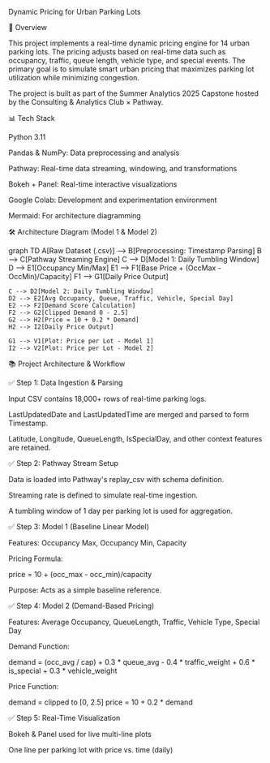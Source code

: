 Dynamic Pricing for Urban Parking Lots

🔹 Overview

This project implements a real-time dynamic pricing engine for 14 urban parking lots. The pricing adjusts based on real-time data such as occupancy, traffic, queue length, vehicle type, and special events. The primary goal is to simulate smart urban pricing that maximizes parking lot utilization while minimizing congestion.

The project is built as part of the Summer Analytics 2025 Capstone hosted by the Consulting & Analytics Club × Pathway.

📊 Tech Stack

Python 3.11

Pandas & NumPy: Data preprocessing and analysis

Pathway: Real-time data streaming, windowing, and transformations

Bokeh + Panel: Real-time interactive visualizations

Google Colab: Development and experimentation environment

Mermaid: For architecture diagramming

🛠️ Architecture Diagram (Model 1 & Model 2)

graph TD
    A[Raw Dataset (.csv)] --> B[Preprocessing: Timestamp Parsing]
    B --> C[Pathway Streaming Engine]
    C --> D[Model 1: Daily Tumbling Window]
    D --> E1[Occupancy Min/Max]
    E1 --> F1[Base Price + (OccMax - OccMin)/Capacity]
    F1 --> G1[Daily Price Output]
    
    C --> D2[Model 2: Daily Tumbling Window]
    D2 --> E2[Avg Occupancy, Queue, Traffic, Vehicle, Special Day]
    E2 --> F2[Demand Score Calculation]
    F2 --> G2[Clipped Demand 0 - 2.5]
    G2 --> H2[Price = 10 + 0.2 * Demand]
    H2 --> I2[Daily Price Output]
    
    G1 --> V1[Plot: Price per Lot - Model 1]
    I2 --> V2[Plot: Price per Lot - Model 2]

📚 Project Architecture & Workflow

✅ Step 1: Data Ingestion & Parsing

Input CSV contains 18,000+ rows of real-time parking logs.

LastUpdatedDate and LastUpdatedTime are merged and parsed to form Timestamp.

Latitude, Longitude, QueueLength, IsSpecialDay, and other context features are retained.

✅ Step 2: Pathway Stream Setup

Data is loaded into Pathway's replay_csv with schema definition.

Streaming rate is defined to simulate real-time ingestion.

A tumbling window of 1 day per parking lot is used for aggregation.

✅ Step 3: Model 1 (Baseline Linear Model)

Features: Occupancy Max, Occupancy Min, Capacity

Pricing Formula:

price = 10 + (occ_max - occ_min)/capacity

Purpose: Acts as a simple baseline reference.

✅ Step 4: Model 2 (Demand-Based Pricing)

Features: Average Occupancy, QueueLength, Traffic, Vehicle Type, Special Day

Demand Function:

demand = (occ_avg / cap) + 0.3 * queue_avg - 0.4 * traffic_weight + 0.6 * is_special + 0.3 * vehicle_weight

Price Function:

demand = clipped to [0, 2.5]
price = 10 + 0.2 * demand

✅ Step 5: Real-Time Visualization

Bokeh & Panel used for live multi-line plots

One line per parking lot with price vs. time (daily)



